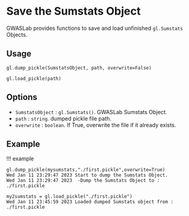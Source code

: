 # Save the Sumstats Object

GWASLab provides functions to save and load unfinished `gl.Sumstats` Objects.

## Usage

```
gl.dump_pickle(SumstatsObject, path, overwrite=False)

gl.load_pickle(path)
```

## Options
- `SumstatsObject` : `gl.Sumstats()`. GWASLab Sumstats Object.
- `path` : `string`. dumped pickle file path.
- `overwrite` : `boolean`. If True, overwrite the file if it already exists.

## Example

!!! example

```
gl.dump_pickle(mysumstats,"./first.pickle",overwrite=True)
Wed Jan 11 23:29:47 2023 Start to dump the Sumstats Object.
Wed Jan 11 23:29:47 2023  -Dump the Sumstats Object to :  ./first.pickle

my2sumstats = gl.load_pickle("./first.pickle")
Wed Jan 11 23:45:59 2023 Loaded dumped Sumstats object from :  ./first.pickle
```